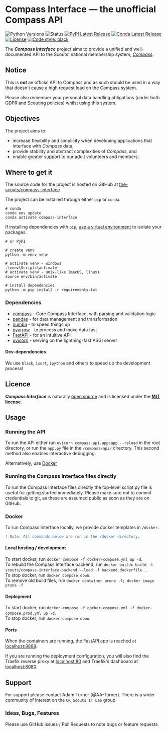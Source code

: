 # Compass Interface — the unofficial Compass API
![Python Versions](https://img.shields.io/pypi/pyversions/compass-interface.svg)
![Status](https://img.shields.io/pypi/status/compass-interface.svg)
[![PyPI Latest Release](https://img.shields.io/pypi/v/compass-interface.svg)](https://pypi.org/project/compass-interface/)
[![Conda Latest Release](https://img.shields.io/conda/vn/conda-forge/compass-interface.svg)](https://anaconda.org/conda-forge/compass-interface)
[![License](https://img.shields.io/pypi/l/compass-interface.svg)](https://github.com/the-scouts/compass-interface/blob/master/LICENSE)
[![Code style: black](https://img.shields.io/badge/code%20style-black-000000.svg)](https://github.com/psf/black)

The ***Compass Interface*** project aims to provide a unified and 
well-documented API to the Scouts' national membership system, 
*[Compass](https://compass.scouts.org.uk)*.

## Notice

This is ***not*** an official API to Compass and as such should be used in a 
way that doesn't cause a high request load on the Compass system.

Please also remember your personal data handling obligations (under both GDPR 
and Scouting policies) whilst using this system.

## Objectives

The project aims to: 
 - increase flexibility and simplicity when developing applications that 
   interface with *Compass* data, 
 - provide  stability and abstract complexities of *Compass*, and 
 - enable greater support to our adult  volunteers and members.

## Where to get it

The source code for the project is hosted on GitHub at 
[the-scouts/compass-interface](https://github.com/the-scouts/compass-interface)

The project can be installed through either `pip` or `conda`.

```shell
# conda
conda env update
conda activate compass-interface
```

If installing dependencies with `pip`, 
[use a virtual environment](https://packaging.python.org/guides/installing-using-pip-and-virtual-environments/#creating-a-virtual-environment)
to isolate your packages. 

```shell
# or PyPI

# create venv
python -m venv venv

# activate venv - windows
.\venv\Scripts\activate
# activate venv - unix-like (macOS, linux)
source env/bin/activate 

# install dependencies
python -m pip install -r requirements.txt 
```

### Dependencies

- [compass](https://github.com/the-scouts/compass-interface-core) - Core 
  Compass Interface, with parsing and validation logic
- [pandas](https://github.com/pandas-dev/pandas) - for data management and 
  transformation
- [numba](https://github.com/numba/numba) - to speed things up
- [pyarrow](https://github.com/apache/arrow/tree/master/python) - to process 
  and move data fast
- [FastAPI](https://github.com/tiangolo/FastAPI/) - for an intuitive API
- [uvicorn](https://github.com/encode/uvicorn) - serving on the lightning-fast 
  ASGI server 

#### Dev-dependencies

We use `black`, `isort`, `ipython` and others to speed up the development 
process!

## Licence

***Compass Interface*** is naturally 
[open source](https://github.com/the-scouts/compass-interface) and is 
licensed under the **[MIT license](https://choosealicense.com/licenses/mit/)**.

## Usage

### Running the API

To run the API either run `uvicorn compass.api.app:app --reload` in the
root directory, or run the `app.py` file in the `/compass/api/` directory. This
second method also enables interactive debugging.

Alternatively, use [Docker](#Docker)

### Running the Compass Interface files directly

To run the Compass Interface files directly the top-level script.py file
is useful for getting started immediately. Please make sure not to commit
credentials to git, as these are assumed public as soon as they are on 
GitHub.

### Docker
To run Compass Interface locally, we provide docker templates in `/docker`.

```diff
! Note: All commands below are run in the /docker directory.
```

#### Local hosting / development

To start docker, run `docker compose -f docker-compose.yml up -d`.  
To rebuild the Compass Interface backend, run `docker buildx build -t scouts/compass-interface-backend --load -f backend.dockerfile .`.  
To stop docker, run `docker compose down`.  
To remove old build files, run `docker container prune -f; docker image prune -f`

#### Deployment

To start docker, run 
`docker-compose -f docker-compose.yml -f docker-compose.prod.yml up -d`.  
To stop docker, run `docker-compose down`.  

#### Ports

When the containers are running, the FastAPI app is reached at
[localhost:8888](http://localhost:8888). 

If you are running the deployment configuration, you will also find the Traefik 
reverse proxy at [localhost:80](http://localhost:80) and Traefik's dashboard at 
[localhost:8080](http://localhost:8080).

## Support

For support please contact Adam Turner (@AA-Turner). There is a wider
community of interest on the `UK Scouts IT Lab` group.

### Ideas, Bugs, Features

Please use GitHub issues / Pull Requests to note bugs or feature requests.
